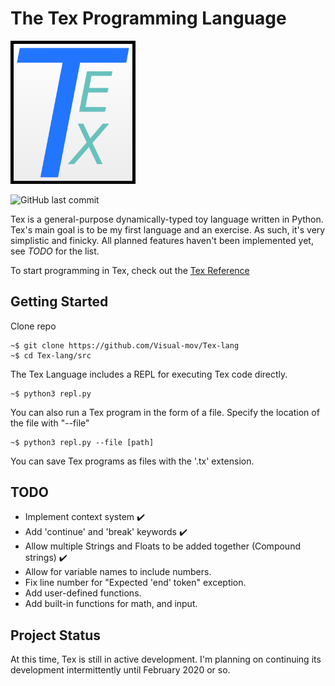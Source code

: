 # The Tex Programming Language

<img src="Tex_Logo.png" alt="Tex Logo" width="200"/>

![GitHub last commit](https://img.shields.io/github/last-commit/Visual-mov/Tex-lang)

Tex is a general-purpose dynamically-typed toy language written in Python. Tex's main goal is to be my first language and an exercise. As such, it's very simplistic and finicky. All planned features haven't been implemented yet, see *TODO* for the list.

To start programming in Tex, check out the [Tex Reference](doc/Tex-reference.md)

## Getting Started
Clone repo
```
~$ git clone https://github.com/Visual-mov/Tex-lang
~$ cd Tex-lang/src
```

The Tex Language includes a REPL for executing Tex code directly.
```
~$ python3 repl.py
```
You can also run a Tex program in the form of a file. Specify the location of the file with "--file"
```
~$ python3 repl.py --file [path]
```
You can save Tex programs as files with the '.tx' extension.

## TODO
- Implement context system ✔️
- Add 'continue' and 'break' keywords ✔️
- Allow multiple Strings and Floats to be added together (Compound strings) ✔️
- Allow for variable names to include numbers.
- Fix line number for "Expected 'end' token" exception.
- Add user-defined functions.
- Add built-in functions for math, and input.

## Project Status
At this time, Tex is still in active development. I'm planning on continuing its development intermittently until February 2020 or so.

